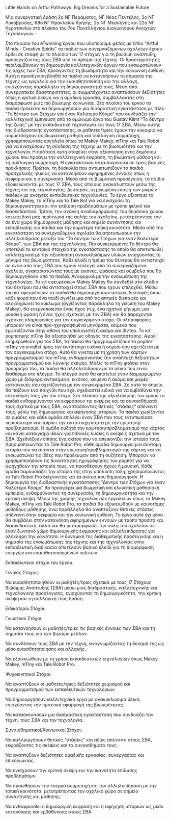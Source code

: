 Little Hands on Artful Pathways: Big Dreams for a Sustainable Future

Μία συνεργατική δράση 2ο ΝΓ Περάματος, ΝΓ Νέας Πεντέλης, 2ο ΝΓ Λυκόβρυσης, 68ο ΝΓ Ηρακλείου Κρήτης, 2ο ΝΓ Μεσσήνης και 22ο ΝΓ Κερατσινίου στο πλαίσιο του 7ου Πανελλήνιου Διαγωνισμού  Ανοιχτών Τεχνολογιών  - 

Στο πλαίσιο του eTwinning έργου που υλοποιούμε φέτος με τίτλο “Artful Minds - Creative Spirits” τα παιδιά των συνεργαζόμενων σχολείων έχουν έρθει σε επαφή με το πλαίσιο των 17 στόχων για τη βιώσιμη ανάπτυξη, προσεγγίζοντας τους ΣΒΑ υπό το πρίσμα της τέχνης. Οι δραστηριότητες περιλαμβάνουν τη δημιουργία καλλιτεχνικών έργων που ενσωματώνουν τις αρχές των ΣΒΑ, προάγοντας τη βιωσιμότητα και την κοινωνική ευθύνη. Αυτή η προσέγγιση βοηθά τα παιδιά να κατανοήσουν τη σημασία της τέχνης ως εργαλείο για την ευαισθητοποίηση και την αλλαγή, ενισχύοντας παράλληλα τη δημιουργικότητά τους. Μέσα από συνεργατικές δραστηριότητες, οι συμμετέχοντες αναπτύσσουν δεξιότητες όπως η κριτική σκέψη και η ομαδική εργασία, συμβάλλοντας στη διαμόρφωση μιας πιο βιώσιμης κοινωνίας.
Στο πλαίσιο του έργου τα παιδιά πρόκειται να δημιουργήσουν μία διαδραστική εγκατάσταση με τίτλο “Το δέντρο των Στόχων για έναν Καλύτερο Κόσμο” που συνδυάζει την καλλιτεχνική έμπνευση από το ομώνυμο έργο του Gustav Klimt “Το δέντρο της ζωής” με την εκπαιδευτική τεχνολογία και τους 17 ΣΒΑ. Μέσω αυτής της διαδραστικής εγκατάστασης, οι μαθητές/τριες έχουν την ευκαιρία να συμμετάσχουν σε βιωματική μάθηση και συλλογική συμμετοχή, χρησιμοποιώντας εργαλεία όπως τα Makey Makey, mTiny και Tale Robot για να ενισχύσουν τη σύνδεση της τέχνης με τη βιωσιμότητα και την τεχνολογία. Η πρόταση αυτή στοχεύει στην αξιοποίηση ενός δημόσιου χώρου που προάγει την καλλιτεχνική έκφραση, τη βιωματική μάθηση και τη συλλογική συμμετοχή. 
Η εγκατάσταση ανταποκρίνεται σε τρεις βασικές προκλήσεις. Πρώτον, τη δυσκολία που αντιμετωπίζουν τα παιδιά προσχολικής ηλικίας να κατανοήσουν αφηρημένες έννοιες όπως η αειφορία και η συνεργασία. Μέσα από τη βιωματική προσέγγιση, τα παιδιά εξοικειώνονται με τους 17 ΣΒΑ, τους οποίους ανακαλύπτουν μέσω της τέχνης και της τεχνολογίας. Δεύτερον, τη μειωμένη επαφή των μικρών παιδιών με ανοιχτές εκπαιδευτικές τεχνολογίες. Το έργο αξιοποιεί το Makey Makey, το mTiny και το Tale Bot για να ενισχύσει τη δημιουργικότητα και την επίλυση προβλημάτων με τρόπο φιλικό και διασκεδαστικό. Τρίτον, την ανάγκη αναδιαμόρφωσης του δημόσιου χώρου και στη δική μας περίπτωση της αυλής του σχολείου, μετατρέποντας τον σε ένα χώρο δημιουργικής μάθησης και σημείο συνάντησης και εκπαίδευσης για παιδιά και την ευρύτερη τοπική κοινότητα.
Μέσα από την εγκατάσταση τα συνεργαζόμενα σχολεία θα αποτυπώσουν την αλληλεπίδραση μεταξύ του "Το δέντρο των Στόχων για έναν Καλύτερο Κόσμο", των ΣΒΑ και της τεχνολογίας. Πιο συγκεκριμένα: Το δέντρο θα αποτελεί το κεντρικό στοιχείο της εγκατάστασης το οποίο θα αποτυπωθεί καλλιτεχνικά με την αξιοποίηση ανακυκλώσιμων υλικών ενισχύοντας το μήνυμα της βιωσιμότητας. Κάθε κλαδί ή τμήμα του δέντρου θα αντιστοιχεί σε έναν από τους ΣΒΑ που έχουν επιλεγεί από τα συνεργαζόμενα σχολεία, αναπαριστώντας τους με εικόνες, φράσεις και σύμβολα που θα δημιουργηθούν από τα παιδιά.
Αναφορικά με την ενσωμάτωση της τεχνολογίας: Το κιτ εφευρέσεων Makey Makey θα συνδεθεί στα κλαδιά του δέντρου που θα αντιστοιχεί στους ΣΒΑ που έχουν επιλεχθεί. Μέσω του κιτ εφευρέσεων τα παιδιά θα δημιουργήσουν απτικές διεπαφές όπου κάθε φορά που ένα παιδί αγγίζει μια από τις απτικές διεπαφές και ολοκληρώνει το κύκλωμα (αγγίζοντας παράλληλα τη γείωση του Makey Makey), θα ενεργοποιείται ένας ήχος (π.χ. ένα ηχητικό μήνυμα, μια μουσική φράση ή ένας ήχος σχετικός με τον ΣΒΑ) και θα παρέχονται σχετικές πληροφορίες για τον συγκεκριμένο στόχο. Οι πληροφορίες μπορούν να είναι προ-ηχογραφημένα μηνύματα, κείμενα που εμφανίζονται στην οθόνη του υπολογιστή ή ακόμα και βίντεο.
Το κιτ ρομποτικής mTiny θα αξιοποιηθεί ως οδηγός της εγκατάστασης. Αφού ενημερωθούν για τον ΣΒΑ, τα παιδιά θα προγραμματίζουν το ρομπότ mTiny να κινηθεί προς την αντίστοιχη εικόνα ή σημείο που σχετίζεται με τον συγκεκριμένο στόχο. Αυτό θα γίνεται με τη χρήση των καρτών προγραμματισμού του mTiny, ενθαρρύνοντας την ανάπτυξη δεξιοτήτων προγραμματισμού και λογικής σκέψης. Μόλις το mTiny φτάσει στον προορισμό του, τα παιδιά θα αλληλεπιδρούν με το υλικό που είναι διαθέσιμο στο πλέγμα. Το πλέγμα αυτό θα αποτελεί έναν διαμορφωμένο χώρο με διάφορα αντικείμενα, εικόνες, κείμενα ή ακόμα και μικρές κατασκευές που σχετίζονται με τον συγκεκριμένο ΣΒΑ. Σε αυτό το σημείο, θα παίζουν ένα παιχνίδι που έχει σχεδιαστεί ειδικά για να εμβαθύνει την κατανόησή τους για τον στόχο.
Στο πλαίσιο της αξιολόγησης του έργου τα παιδιά ενθαρρύνονται να  εκφράσουν τις σκέψεις και τα συναισθήματά τους σχετικά με τους ΣΒΑ, αναπτύσσοντας θετικές "στάσεις" απέναντί τους, μέσω της δημιουργίας και αφήγησης ιστοριών. Τα παιδιά χωρίζονται σε ομάδες και κάθε ομάδα επιλέγει έναν ΣΒΑ που τους εντυπωσίασε περισσότερο και παίρνει την αντίστοιχη κάρτα με την ερώτηση/προβληματισμό. Η ομάδα συζητά την ερώτηση/προβληματισμό της κάρτας και κάνει καταιγισμό ιδεών για πιθανές λύσεις ή σκέψεις σχετικά με τον ΣΒΑ. Σχεδιάζουν επίσης ένα σκίτσο που να απεικονίζει την ιστορία τους. Χρησιμοποιώντας το Tale Robot Pro, κάθε ομάδα δημιουργεί μια σύντομη ιστορία που να απαντά στην ερώτηση/προβληματισμό της κάρτας και να ενσωματώνει τις ιδέες που προέκυψαν από τη συζήτηση. Μπορούν να χρησιμοποιήσουν τις δυνατότητες ηχογράφησης του ρομπότ για να αφηγηθούν την ιστορία τους, να προσθέσουν ήχους ή μουσική. Κάθε ομάδα παρουσιάζει την ιστορία της στην υπόλοιπη τάξη, χρησιμοποιώντας το Tale Robot Pro δείχνοντας και τα σκίτσα που δημιούργησαν.
Η δημιουργία της διαδραστικής εγκατάστασης "Δέντρο των Στόχων για έναν Καλύτερο Κόσμο" θα προσφέρει μια βιωματική και ελκυστική μαθησιακή εμπειρία, ενθαρρύνοντας τη συνεργασία, τη δημιουργικότητα και την κριτική σκέψη. Μέσω της χρήσης τεχνολογικών εργαλείων όπως τα Makey Makey, mTiny και Tale Robot Pro, τα παιδιά θα εξοικειωθούν με καινοτόμες μεθόδους μάθησης, ενώ παράλληλα θα αναπτύξουν θετικές στάσεις απέναντι στην αειφορία και την κοινωνική ευθύνη. Το έργο αυτό όχι μόνο θα συμβάλει στην κατανόηση αφηρημένων εννοιών με τρόπο προσιτό και διασκεδαστικό, αλλά και θα μεταμορφώσει την αυλή του σχολείου σε έναν ζωντανό χώρο δημιουργικής έκφρασης και αλληλεπίδρασης για ολόκληρη την κοινότητα. Η δυναμική της διαθεματικής προσέγγισης και η σημασία της ενσωμάτωσης της τέχνης και της τεχνολογίας στην εκπαιδευτική διαδικασία αποτελούν βασικό κλειδί για τη διαμόρφωση ενεργών και ευαισθητοποιημένων πολιτών. 

Εκπαιδευτικοί στόχοι του έργου:

Γενικός Στόχος:

Να ευαισθητοποιηθούν οι μαθητές/τριες σχετικά με τους 17 Στόχους Βιώσιμης Ανάπτυξης (ΣΒΑ) μέσω μιας διαδραστικής, καλλιτεχνικής και τεχνολογικής προσέγγισης, ενισχύοντας τη δημιουργικότητα, την κριτική σκέψη και τη συλλογική τους δράση.

Ειδικότεροι Στόχοι:

Γνωστικοί Στόχοι:

Να κατανοήσουν οι μαθητές/τριες τις βασικές έννοιες των ΣΒΑ και τη σημασία τους για ένα βιώσιμο μέλλον.

Να συνδέσουν τους ΣΒΑ με την τέχνη, αναγνωρίζοντας τη δύναμή της ως μέσο ευαισθητοποίησης και αλλαγής.

Να εξοικειωθούν με τη χρήση εκπαιδευτικών τεχνολογιών όπως Makey Makey, mTiny και Tale Robot Pro.

Ψυχοκινητικοί Στόχοι:

Να αναπτύξουν οι μαθητές/τριες δεξιότητες χειρισμού και προγραμματισμού των εκπαιδευτικών τεχνολογιών.

Να δημιουργήσουν καλλιτεχνικά έργα με ανακυκλώσιμα υλικά, ενισχύοντας την πρακτική εφαρμογή της βιωσιμότητας.

Να κατασκευάσουν μια διαδραστική εγκατάσταση που συνδυάζει την τέχνη, τους ΣΒΑ και την τεχνολογία.

Συναισθηματικοί/Κοινωνικοί Στόχοι:

Να καλλιεργήσουν θετικές "στάσεις" και αξίες απέναντι στους ΣΒΑ, εκφράζοντας τις σκέψεις και τα συναισθήματά τους.

Να αναπτύξουν δεξιότητες ομαδικής εργασίας, συνεργασίας και επικοινωνίας.

Να ενισχύσουν την κριτική σκέψη και την ικανότητα επίλυσης προβλημάτων.

Να προωθήσουν την ενεργό συμμετοχή και την αλληλεπίδραση με την τοπική κοινότητα, μετατρέποντας τον σχολικό χώρο σε σημείο συνάντησης και μάθησης.

Να ενθαρρυνθεί η δημιουργική έκφραση και η αφήγηση ιστοριών ως μέσο κατανόησης και εμβάθυνσης στους ΣΒΑ.
